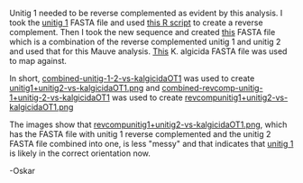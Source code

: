 Unitig 1 needed to be reverse complemented as evident by this analysis. I took the [unitig 1](https://github.com/The-Bioinformatics-Group/kordia_pathway_analysis/blob/master/FASTA_files/seq1_16536_16552_circcq_fixed.fasta) FASTA file and used [this R script](https://github.com/The-Bioinformatics-Group/kordia_pathway_analysis/blob/master/scripts/reversecomplement.r) to create a reverse complement. Then I took the new sequence and created [this](https://github.com/The-Bioinformatics-Group/kordia_pathway_analysis/blob/master/FASTA_files/combined-revcomp-unitig-1-2.fasta) FASTA file which is a combination of the reverse complemented unitig 1 and unitig 2 and used that for this Mauve analysis. [This](https://github.com/The-Bioinformatics-Group/kordia_pathway_analysis/blob/master/FASTA_files/kalgicidaOT1.fasta) K. algicida FASTA file was used to map against.

In short, [combined-unitig-1-2-vs-kalgicidaOT1](https://github.com/The-Bioinformatics-Group/kordia_pathway_analysis/blob/master/mauve_analysis/combined-unitig-1-2-vs-kalgicidaOT1) was used to create [unitig1+unitig2-vs-kalgicidaOT1.png](https://github.com/The-Bioinformatics-Group/kordia_pathway_analysis/blob/master/mauve_analysis/unitig1%2Bunitig2-vs-kalgicidaOT1.png) and [combined-revcomp-unitig-1+unitig-2-vs-kalgicidaOT1](https://github.com/The-Bioinformatics-Group/kordia_pathway_analysis/blob/master/mauve_analysis/combined-revcomp-unitig-1%2Bunitig-2-vs-kalgicidaOT1) was used to create [revcompunitig1+unitig2-vs-kalgicidaOT1.png](https://github.com/The-Bioinformatics-Group/kordia_pathway_analysis/blob/master/mauve_analysis/revcompunitig1%2Bunitig2-vs-kalgicidaOT1.png)

The images show that [revcompunitig1+unitig2-vs-kalgicidaOT1.png](https://github.com/The-Bioinformatics-Group/kordia_pathway_analysis/blob/master/mauve_analysis/revcompunitig1%2Bunitig2-vs-kalgicidaOT1.png), which has the FASTA file with unitig 1 reverse complemented and the unitig 2 FASTA file combined into one, is less "messy" and that indicates that [unitig 1](https://github.com/The-Bioinformatics-Group/kordia_pathway_analysis/blob/master/FASTA_files/seq1_16536_16552_circcq_fixed.fasta) is likely in the correct orientation now.

-Oskar
